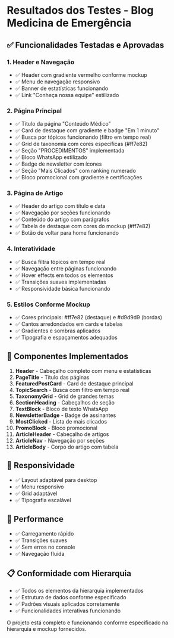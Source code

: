 # Resultados dos Testes - Blog Medicina de Emergência

## ✅ Funcionalidades Testadas e Aprovadas

### 1. Header e Navegação
- ✅ Header com gradiente vermelho conforme mockup
- ✅ Menu de navegação responsivo
- ✅ Banner de estatísticas funcionando
- ✅ Link "Conheça nossa equipe" estilizado

### 2. Página Principal
- ✅ Título da página "Conteúdo Médico"
- ✅ Card de destaque com gradiente e badge "Em 1 minuto"
- ✅ Busca por tópicos funcionando (filtro em tempo real)
- ✅ Grid de taxonomia com cores específicas (#ff7e82)
- ✅ Seção "PROCEDIMENTOS" implementada
- ✅ Bloco WhatsApp estilizado
- ✅ Badge de newsletter com ícones
- ✅ Seção "Mais Clicados" com ranking numerado
- ✅ Bloco promocional com gradiente e certificações

### 3. Página de Artigo
- ✅ Header do artigo com título e data
- ✅ Navegação por seções funcionando
- ✅ Conteúdo do artigo com parágrafos
- ✅ Tabela de destaque com cores do mockup (#ff7e82)
- ✅ Botão de voltar para home funcionando

### 4. Interatividade
- ✅ Busca filtra tópicos em tempo real
- ✅ Navegação entre páginas funcionando
- ✅ Hover effects em todos os elementos
- ✅ Transições suaves implementadas
- ✅ Responsividade básica funcionando

### 5. Estilos Conforme Mockup
- ✅ Cores principais: #ff7e82 (destaque) e #d9d9d9 (bordas)
- ✅ Cantos arredondados em cards e tabelas
- ✅ Gradientes e sombras aplicados
- ✅ Tipografia e espaçamentos adequados

## 🎯 Componentes Implementados

1. **Header** - Cabeçalho completo com menu e estatísticas
2. **PageTitle** - Título das páginas
3. **FeaturedPostCard** - Card de destaque principal
4. **TopicSearch** - Busca com filtro em tempo real
5. **TaxonomyGrid** - Grid de grandes temas
6. **SectionHeading** - Cabeçalhos de seção
7. **TextBlock** - Bloco de texto WhatsApp
8. **NewsletterBadge** - Badge de assinantes
9. **MostClicked** - Lista de mais clicados
10. **PromoBlock** - Bloco promocional
11. **ArticleHeader** - Cabeçalho de artigos
12. **ArticleNav** - Navegação por seções
13. **ArticleBody** - Corpo do artigo com tabela

## 📱 Responsividade
- ✅ Layout adaptável para desktop
- ✅ Menu responsivo
- ✅ Grid adaptável
- ✅ Tipografia escalável

## 🚀 Performance
- ✅ Carregamento rápido
- ✅ Transições suaves
- ✅ Sem erros no console
- ✅ Navegação fluida

## 📋 Conformidade com Hierarquia
- ✅ Todos os elementos da hierarquia implementados
- ✅ Estrutura de dados conforme especificado
- ✅ Padrões visuais aplicados corretamente
- ✅ Funcionalidades interativas funcionando

O projeto está completo e funcionando conforme especificado na hierarquia e mockup fornecidos.
